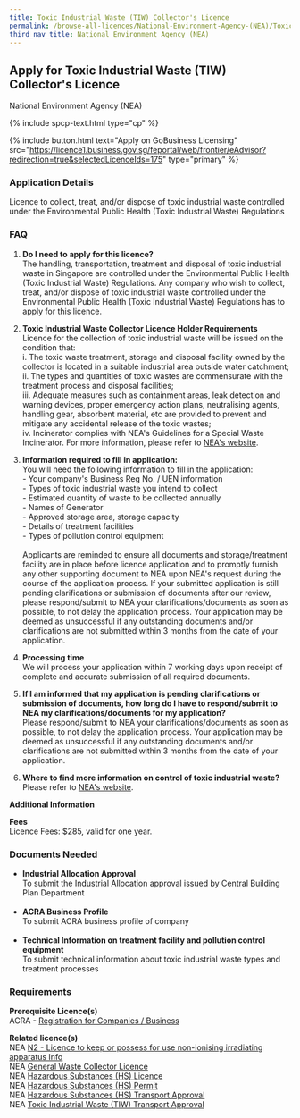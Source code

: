 ```yaml
---
title: Toxic Industrial Waste (TIW) Collector's Licence
permalink: /browse-all-licences/National-Environment-Agency-(NEA)/Toxic-Industrial-Waste-(TIW)-Collector's-Licence
third_nav_title: National Environment Agency (NEA)
---
```


## Apply for Toxic Industrial Waste (TIW) Collector's Licence

National Environment Agency (NEA)

{% include spcp-text.html type="cp" %}

{% include button.html text="Apply on GoBusiness Licensing" src="https://licence1.business.gov.sg/feportal/web/frontier/eAdvisor?redirection=true&selectedLicenceIds=175" type="primary" %}

<H3>Application Details</H3>

<p>Licence to collect, treat, and/or dispose of toxic industrial waste controlled under the Environmental Public Health (Toxic Industrial Waste) Regulations</p>
<h3>FAQ</h3>
<ol>
<li>
<p><strong>Do I need to apply for this licence?<br /></strong>The handling, transportation, treatment and disposal of toxic industrial waste in Singapore are controlled under the Environmental Public Health (Toxic Industrial Waste) Regulations. Any company who wish to collect, treat, and/or dispose of toxic industrial waste controlled under the Environmental Public Health (Toxic Industrial Waste) Regulations has to apply for this licence.</p>
</li>
<li>
<p><strong>Toxic Industrial Waste Collector Licence Holder Requirements</strong><br />Licence for the collection of toxic industrial waste will be issued on the condition that:<br />i. The toxic waste treatment, storage and disposal facility owned by the collector is located in a suitable industrial area outside water catchment;<br />ii. The types and quantities of toxic wastes are commensurate with the treatment process and disposal facilities;<br />iii. Adequate measures such as containment areas, leak detection and warning devices, proper emergency action plans, neutralising agents, handling gear, absorbent material, etc are provided to prevent and mitigate any accidental release of the toxic wastes;<br />iv. Incinerator complies with NEA's Guidelines for a Special Waste Incinerator. For more information, please refer to <a href="https://www.nea.gov.sg" target="_blank" rel="noopener">NEA's website</a>.</p>
</li>
<li>
<p><strong>Information required to fill in application:</strong><br />You will need the following information to fill in the application:<br />- Your company's Business Reg No. / UEN information<br />- Types of toxic industrial waste you intend to collect<br />- Estimated quantity of waste to be collected annually<br />- Names of Generator<br />- Approved storage area, storage capacity<br />- Details of treatment facilities<br />- Types of pollution control equipment<br /><br />Applicants are reminded to ensure all documents and storage/treatment facility are in place before licence application and to promptly furnish any other supporting document to NEA upon NEA's request during the course of the application process. If your submitted application is still pending clarifications or submission of documents after our review, please respond/submit to NEA your clarifications/documents as soon as possible, to not delay the application process. Your application may be deemed as unsuccessful if any outstanding documents and/or clarifications are not submitted within 3 months from the date of your application.</p>
</li>
<li>
<p><strong>Processing time</strong><br />We will process your application within 7 working days upon receipt of complete and accurate submission of all required documents.</p>
</li>
<li>
<p><strong>If I am informed that my application is pending clarifications or submission of documents, how long do I have to respond/submit to NEA my clarifications/documents for my application?</strong><br />Please respond/submit to NEA your clarifications/documents as soon as possible, to not delay the application process. Your application may be deemed as unsuccessful if any outstanding documents and/or clarifications are not submitted within 3 months from the date of your application.</p>
</li>
<li>
<p><strong>Where to find more information on control of toxic industrial waste?</strong><br />Please refer to <a href="https://www.nea.gov.sg/our-services/pollution-control/hazardous-waste/toxic-waste-control" target="_blank" rel="noopener">NEA's website</a>.</p>
</li>
</ol>

<strong>Additional Information</strong>

<p><strong>Fees</strong><br />Licence Fees: $285, valid for one year.</p>

<H3>Documents Needed</H3>

<ul>
<li><strong>Industrial Allocation Approval</strong><br />To submit the Industrial Allocation approval issued by Central Building Plan Department<br /><br /></li>
<li><strong>ACRA Business Profile</strong><br />To submit ACRA business profile of company<br /><br /></li>
<li><strong>Technical Information on treatment facility and pollution control equipment</strong><br />To submit technical information about toxic industrial waste types and treatment processes</li>
</ul>

<H3>Requirements</H3>

<p><strong>Prerequisite Licence(s)</strong><br />ACRA - <a href="https://www.acra.gov.sg/Home/" target="_blank" rel="noopener">Registration for Companies / Business</a></p>
<p><strong>Related licence(s)<br /></strong>NEA <a href="https://licence1.business.gov.sg/feportal/web/frontier/eAdvisor?redirection=true&selectedLicenceIds=188" target="_blank" rel="noopener">N2 - Licence to keep or possess for use non-ionising irradiating apparatus Info</a><br />NEA <a href="https://licence1.business.gov.sg/feportal/web/frontier/eAdvisor?redirection=true&selectedLicenceIds=57" target="_blank" rel="noopener">General Waste Collector Licence</a><br />NEA <a href="https://licence1.business.gov.sg/feportal/web/frontier/eAdvisor?redirection=true&selectedLicenceIds=172" target="_blank" rel="noopener">Hazardous Substances (HS) Licence</a><br />NEA <a href="https://licence1.business.gov.sg/feportal/web/frontier/eAdvisor?redirection=true&selectedLicenceIds=173" target="_blank" rel="noopener">Hazardous Substances (HS) Permit</a><br />NEA <a href="https://licence1.business.gov.sg/feportal/web/frontier/eAdvisor?redirection=true&selectedLicenceIds=174" target="_blank" rel="noopener">Hazardous Substances (HS) Transport Approval</a><br />NEA <a href="https://licence1.business.gov.sg/feportal/web/frontier/eAdvisor?redirection=true&selectedLicenceIds=176" target="_blank" rel="noopener">Toxic Industrial Waste (TIW) Transport Approval</a></p>

